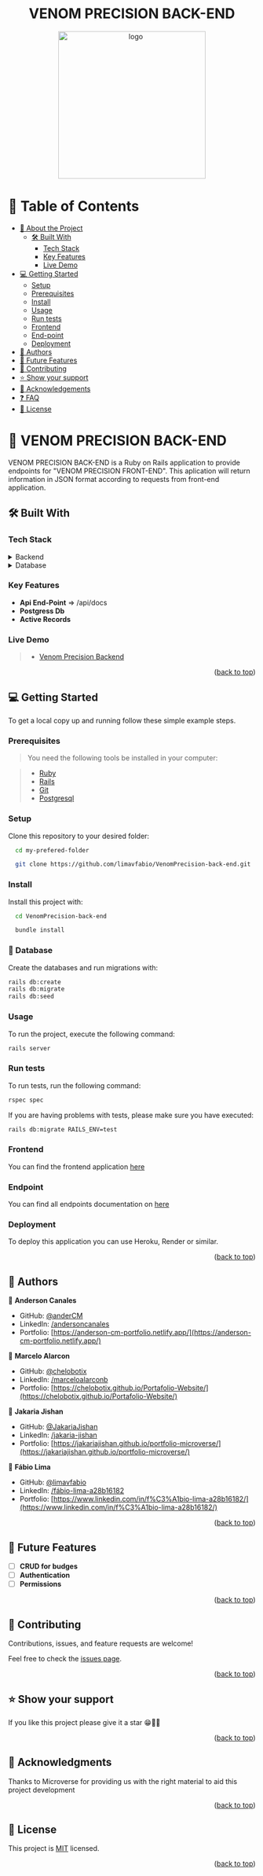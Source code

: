 <div align="center">
  <h1><b>VENOM PRECISION BACK-END</b></h1>
</div>

<div align="center">
<img src="https://github.com/limavfabio/VenomPrecision-back-end/assets/65084923/c724a6f7-3a59-4a5e-93d9-272bf12e8c22" alt="logo" width="300"  height="auto" />
</div>

# 📗 Table of Contents

- [📖 About the Project](#about-project)
  - [🛠 Built With](#built-with)
    - [Tech Stack](#tech-stack)
    - [Key Features](#key-features)
    - [Live Demo](#live-demo)
- [💻 Getting Started](#getting-started)
  - [Setup](#setup)
  - [Prerequisites](#prerequisites)
  - [Install](#install)
  - [Usage](#usage)
  - [Run tests](#run-tests)
  - [Frontend](#frontend)
  - [End-point](#endpoint)
  - [Deployment](#triangular_flag_on_post-deployment)
- [👥 Authors](#authors)
- [🔭 Future Features](#future-features)
- [🤝 Contributing](#contributing)
- [⭐️ Show your support](#support)
- [🙏 Acknowledgements](#acknowledgements)
- [❓ FAQ](#faq)
- [📝 License](#license)

# 📖 VENOM PRECISION BACK-END <a name="about-project"></a>

VENOM PRECISION BACK-END is a Ruby on Rails application to provide endpoints for "VENOM PRECISION FRONT-END". This aplication will return information in JSON format according to requests from front-end application.

## 🛠 Built With <a name="built-with"></a>

### Tech Stack <a name="tech-stack"></a>

<details>
  <summary>Backend</summary>
  <ul>
    <li><a href="https://rubyonrails.org/">Ruby on Rails</a></li>
  </ul>
  </details>
  <details>
  <summary>Database</summary>
  <ul>
    <li><a href="https://www.postgresql.org/">PostgreSQL</a></li>
  </ul>
</details>

### Key Features <a name="key-features"></a>

- **Api End-Point** => /api/docs
- **Postgress Db**
- **Active Records**

### Live Demo <a name="live-demo"></a>

> - [Venom Precision Backend](https://venom-precision.onrender.com/products)

<p align="right">(<a href="#readme-top">back to top</a>)</p>

## 💻 Getting Started <a name="getting-started"></a>

To get a local copy up and running follow these simple example steps.

### Prerequisites

> You need the following tools be installed in your computer:

> - [Ruby](https://github.com/microverseinc/curriculum-ruby/blob/main/simple-ruby/articles/ruby_installation_instructions.md)
> - [Rails](https://guides.rubyonrails.org/)
> - [Git](https://www.linode.com/docs/guides/how-to-install-git-on-linux-mac-and-windows/)
> - [Postgresql](https://www.postgresql.org/)

### Setup

Clone this repository to your desired folder:

```sh
  cd my-prefered-folder

  git clone https://github.com/limavfabio/VenomPrecision-back-end.git

```

### Install

Install this project with:

```sh
  cd VenomPrecision-back-end

  bundle install
```

### 💾 Database

Create the databases and run migrations with:

```sh
rails db:create
rails db:migrate
rails db:seed
```

### Usage

To run the project, execute the following command:

```sh
rails server
```

### Run tests

To run tests, run the following command:

```sh
rspec spec
```

If you are having problems with tests, please make sure you have executed:

```sh
rails db:migrate RAILS_ENV=test
```

### Frontend

You can find the frontend application [here](https://github.com/limavfabio/VenomPrecision-front-end)

### Endpoint

You can find all endpoints documentation on [here](https://venom-precision.onrender.com/api-docs)

### Deployment

To deploy this application you can use Heroku, Render or similar.

<p align="right">(<a href="#readme-top">back to top</a>)</p>

## 👥 Authors <a name="authors"></a>

👤 **Anderson Canales**

- GitHub: [@anderCM](https://github.com/anderCM)
- LinkedIn: [/andersoncanales](https://www.linkedin.com/in/andersoncanales/)
- Portfolio: [https://anderson-cm-portfolio.netlify.app/](https://anderson-cm-portfolio.netlify.app/)

👤 **Marcelo Alarcon**

- GitHub: [@chelobotix](https://github.com/chelobotix)
- LinkedIn: [/marceloalarconb](https://www.linkedin.com/in/marceloalarconb/)
- Portfolio: [https://chelobotix.github.io/Portafolio-Website/](https://chelobotix.github.io/Portafolio-Website/)

👤 **Jakaria Jishan**

- GitHub: [@JakariaJishan](https://github.com/JakariaJishan)
- LinkedIn: [/jakaria-jishan](https://www.linkedin.com/in/jakaria-jishan/)
- Portfolio: [https://jakariajishan.github.io/portfolio-microverse/](https://jakariajishan.github.io/portfolio-microverse/)

👤 **Fábio Lima**

- GitHub: [@limavfabio](https://github.com/limavfabio)
- LinkedIn: [/fábio-lima-a28b16182](https://www.linkedin.com/in/f%C3%A1bio-lima-a28b16182/)
- Portfolio: [https://www.linkedin.com/in/f%C3%A1bio-lima-a28b16182/](https://www.linkedin.com/in/f%C3%A1bio-lima-a28b16182/)

<p align="right">(<a href="#readme-top">back to top</a>)</p>

## 🔭 Future Features <a name="future-features"></a>

- [ ] **CRUD for budges**
- [ ] **Authentication**
- [ ] **Permissions**

<p align="right">(<a href="#readme-top">back to top</a>)</p>

## 🤝 Contributing <a name="contributing"></a>

Contributions, issues, and feature requests are welcome!

Feel free to check the [issues page](https://github.com/limavfabio/VenomPrecision-back-end.git/issues).

<p align="right">(<a href="#readme-top">back to top</a>)</p>

## ⭐️ Show your support <a name="support"></a>

If you like this project please give it a star 😁🌟✨

<p align="right">(<a href="#readme-top">back to top</a>)</p>

## 🙏 Acknowledgments <a name="acknowledgements"></a>

Thanks to Microverse for providing us with the right material to aid this project development

<p align="right">(<a href="#readme-top">back to top</a>)</p>

## 📝 License <a name="license"></a>

This project is [MIT](./LICENSE) licensed.

<p align="right">(<a href="#readme-top">back to top</a>)</p>
